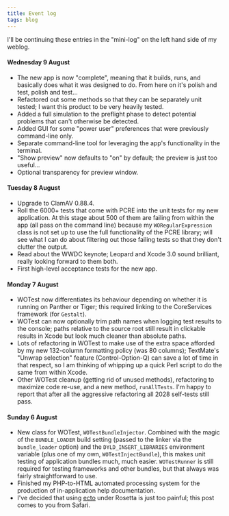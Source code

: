 ```yaml
---
title: Event log
tags: blog
---
```


I'll be continuing these entries in the "mini-log" on the left hand side of my weblog.

#### Wednesday 9 August

-   The new app is now "complete", meaning that it builds, runs, and basically does what it was designed to do. From here on it's polish and test, polish and test...
-   Refactored out some methods so that they can be separately unit tested; I want this product to be very heavily tested.
-   Added a full simulation to the preflight phase to detect potential problems that can't otherwise be detected.
-   Added GUI for some "power user" preferences that were previously command-line only.
-   Separate command-line tool for leveraging the app's functionality in the terminal.
-   "Show preview" now defaults to "on" by default; the preview is just too useful...
-   Optional transparency for preview window.

#### Tuesday 8 August

-   Upgrade to ClamAV 0.88.4.
-   Roll the 6000+ tests that come with PCRE into the unit tests for my new application. At this stage about 500 of them are failing from within the app (all pass on the command line) because my `WORegularExpression` class is not set up to use the full functionality of the PCRE library; will see what I can do about filtering out those failing tests so that they don't clutter the output.
-   Read about the WWDC keynote; Leopard and Xcode 3.0 sound brilliant, really looking forward to them both.
-   First high-level acceptance tests for the new app.

#### Monday 7 August

-   WOTest now differentiates its behaviour depending on whether it is running on Panther or Tiger; this required linking to the CoreServices framework (for `Gestalt`).
-   WOTest can now optionally trim path names when logging test results to the console; paths relative to the source root still result in clickable results in Xcode but look much cleaner than absolute paths.
-   Lots of refactoring in WOTest to make use of the extra space afforded by my new 132-column formatting policy (was 80 columns); TextMate's "Unwrap selection" feature (Control-Option-Q) can save a lot of time in that respect, so I am thinking of whipping up a quick Perl script to do the same from within Xcode.
-   Other WOTest cleanup (getting rid of unused methods), refactoring to maximize code re-use, and a new method, `runAllTests`. I'm happy to report that after all the aggressive refactoring all 2028 self-tests still pass.

#### Sunday 6 August

-   New class for WOTest, `WOTestBundleInjector`. Combined with the magic of the `BUNDLE_LOADER` build setting (passed to the linker via the `bundle_loader` option) and the `DYLD_INSERT_LIBRARIES` environment variable (plus one of my own, `WOTestInjectBundle`), this makes unit testing of application bundles much, much easier. `WOTestRunner` is still required for testing frameworks and other bundles, but that always was fairly straightforward to use.
-   Finished my PHP-to-HTML automated processing system for the production of in-application help documentation.
-   I've decided that using [ecto](http://ecto.kung-foo.tv/) under Rosetta is just too painful; this post comes to you from Safari.
